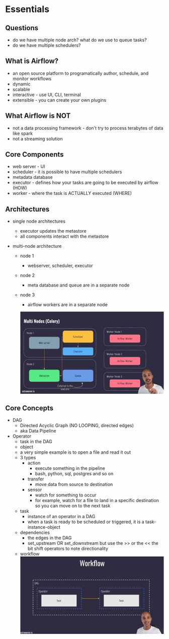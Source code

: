 # Essentials

## Questions

- do we have multiple node arch? what do we use to queue tasks?
- do we have multiple schedulers?

## What is Airflow?

- an open source platform to programatically author, schedule, and monitor workflows
- dynamic
- scalable
- interactive - use UI, CLI, terminal
- extensible - you can create your own plugins

## What Airflow is NOT

- not a data processing framework - don't try to process terabytes of data like spark
- not a streaming solution

## Core Components

- web server - UI
- scheduler - it is possible to have multiple schedulers
- metadata database
- executor - defines how your tasks are going to be executed by airflow (HOW)
- worker - where the task is ACTUALLY executed (WHERE)

## Architectures

- single node architectures
  - executor updates the metastore
  - all components interact with the metastore
- multi-node architecture

  - node 1
    - webserver, scheduler, executor
  - node 2
    - meta database and queue are in a separate node
  - node 3

    - airflow workers are in a separate node

    ![multi-node arch](img/multi-node-arch.png)

## Core Concepts

- DAG
  - Directed Acyclic Graph (NO LOOPING, directed edges)
  - aka Data Pipeline
- Operator
  - task in the DAG
  - object
  - a very simple example is to open a file and read it out
  - 3 types
    - action
      - execute something in the pipeline
      - bash, python, sql, postgres and so on
    - transfer
      - move data from source to destination
    - sensor
      - watch for something to occur
      - for example, watch for a file to land in a specific destination so you can move on to the next task
  - task
    - instance of an operator in a DAG
    - when a task is ready to be scheduled or triggered, it is a task-instance-object
  - dependencies
    - the edges in the DAG
    - set_upstream OR set_downstream but use the >> or the << the bit shift operators to note directionality
  - workflow
    ![workflow](img/workflow.png)
